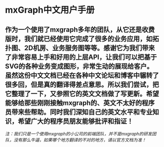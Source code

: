 # mxGraph中文用户手册

## 作为一个使用了mxgraph多年的团队，从它还是收费版时，我们就已经使用它完成了很多的业务应用，如拓扑图、2D机房、业务服务图等等。感谢它为我们带来了非常容易上手和好用的上层API，让我们可以把基于SVG的各种业务变成图形，非常生动的展现给客户。虽然这份中文文档已经在各种中文论坛和博客中辗转了很多回，但是真的翻译得差点意思。所以我们尝试，把它整理了一下，又参照它的英文文档做了写更新。希望能够给那些刚刚接触mxgraph的、英文不太好的程序员带来些帮助。同时我们深知自己的英文水平和专业知识，希望广大的程序员朋友能够批评和指证！

_注：我们只是一个使用mxgraph的小公司的前端团队，并不是mxgraph的研发团队，没有那么牛逼，如果哪个地方翻译的不对的地方，请以官方文档为准！_